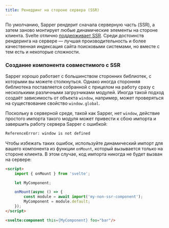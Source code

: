```yaml
---
title: Ренедринг на стороне сервера (SSR)
---
```


По умолчанию, Sapper рендерит сначала серверную часть (SSR), а затем заново монтирует любые динамические элементы на стороне клиента. Svelte отлично [поддерживает SSR](https://ru.svelte.dev/docs#API_komponenta_na_servere). Среди достоинств рендеринга на сервере — лучшая производительность и более качественная индексация сайта поисковыми системами, но вместе с тем есть и некоторые сложности.

### Создание компонента совместимого с SSR

Sapper хорошо работает с большинством сторонних библиотек, с которыми вы можете столкнуться. Однако иногда сторонняя библиотека поставляется собранной с прицелом на работу сразу с несколькими различными загрузчиками модулей. Иногда такой подход создаёт зависимость от объекта `window`, например, может проверяться на существование свойство `window.global`.

Поскольку в серверной среде, такой как Sapper, нет `window`, действие простого импорта такого модуля может привести к сбою импорта и завершить работу сервера Sapper с ошибкой:

```bash
ReferenceError: window is not defined
```

Чтобы избежать таких ошибок, используйте динамический импорт для вашего компонента из функции `onMount`, который вызывается только на стороне клиента. В этом случае, код импорта никогда не будет вызван на сервере:

```html
<script>
	import { onMount } from 'svelte';

	let MyComponent;

	onMount(async () => {
		const module = await import('my-non-ssr-component');
		MyComponent = module.default;
	});
</script>

<svelte:component this={MyComponent} foo="bar"/>
```